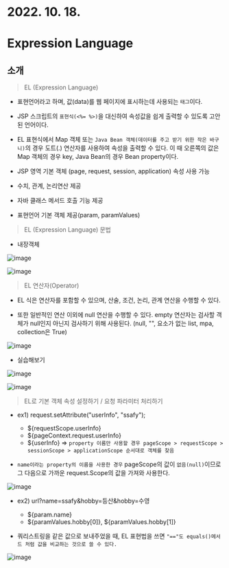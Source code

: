 # 2022. 10. 18.

# Expression Language

## 소개

> EL (Expression Language)

- 표현언어라고 하며, 값(data)를 웹 페이지에 표시하는데 사용되는 `태그`이다.
  
- JSP 스크립트의 `표현식(<%= %>)`을 대신하여 속성값을 쉽게 출력할 수 있도록 고안된 언어이다.
  
- EL 표현식에서 Map 객체 또는 `Java Bean 객체(데이터를 주고 받기 위한 작은 바구니)`의 경우 도트(.) 연산자를 사용하여 속성을 출력할 수 있다. 이 때 오른쪽의 값은 Map 객체의 경우 key, Java Bean의 경우 Bean property이다.

- JSP 영역 기본 객체 (page, request, session, application) 속성 사용 가능

- 수치, 관계, 논리연산 제공

- 자바 클래스 메서드 호출 기능 제공

- 표현언어 기본 객체 제공(param, paramValues)

> EL (Expression Language) 문법

- 내장객체

![image](https://user-images.githubusercontent.com/109258306/196417405-5f7a3d6f-8d20-4ba6-91fc-143c0d9e49e1.png)

![image](https://user-images.githubusercontent.com/109258306/196417580-2ecf881b-62cf-4171-9c1a-ba13715a9b47.png)

> EL 연산자(Operator)

- EL 식은 연산자를 포함할 수 있으며, 산술, 조건, 논리, 관계 연산을 수행할 수 있다.

- 또한 일반적인 연산 이외에 null 연산을 수행할 수 있다. empty 연산자는 검사할 객체가 null인지 아닌지 검사하기 위해 사용된다. (null, "", 요소가 없는 list, mpa, collection은 True)

![image](https://user-images.githubusercontent.com/109258306/196437991-0a9d5128-a537-4cda-af14-192d1c950c50.png)

- 실습해보기

![image](https://user-images.githubusercontent.com/109258306/196440858-9260c02a-19a0-41f1-b135-7436297d2aeb.png)

![image](https://user-images.githubusercontent.com/109258306/196441035-bccf914f-45fa-4d25-a3f3-82e86ce2d087.png)



> EL로 기본 객체 속성 설정하기 / 요청 파라미터 처리하기

- ex1) request.setAttribute("userInfo", "ssafy");
  - ${requestScope.userInfo}
  - ${pageContext.request.userInfo}
  - ${userInfo} => `property 이름만 사용할 경우 pageScope > requestScope > sessionScope > applicationScope 순서대로 객체를 찾음`

- `name이라는 property의 이름을 사용한 경우` pageScope의 값이 `없음(null)`이므로 그 다음으로 가까운 request.Scope의 값을 가져와 사용한다.
  
![image](https://user-images.githubusercontent.com/109258306/196443166-d2b6bcd5-952b-472d-95e2-7d5a2cded009.png)

- ex2) url?name=ssafy&hobby=등산&hobby=수영
  - ${param.name}
  - ${paramValues.hobby[0]}, ${paramValues.hobby[1]}

- 쿼리스트링을 같은 값으로 보내주었을 때, EL 표현법을 쓰면 `"=="도 equals()메서드 처럼 값을 비교하는 것으로 쓸 수 있다.`

![image](https://user-images.githubusercontent.com/109258306/196452752-9f7c7f60-f12e-4178-a424-ceb896c42642.png)

